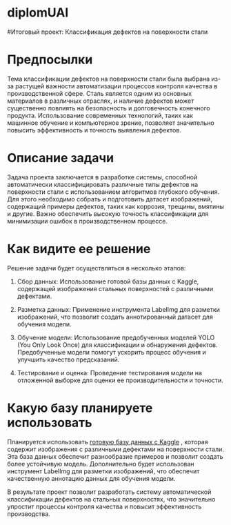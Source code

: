 # diplomUAI
#Итоговый проект: Классификация дефектов на поверхности стали

# Предпосылки

Тема классификации дефектов на поверхности стали была выбрана из-за растущей важности автоматизации процессов контроля качества в производственной сфере. Сталь является одним из основных материалов в различных отраслях, и наличие дефектов может существенно повлиять на безопасность и долговечность конечного продукта. Использование современных технологий, таких как машинное обучение и компьютерное зрение, позволяет значительно повысить эффективность и точность выявления дефектов.

# Описание задачи

Задача проекта заключается в разработке системы, способной автоматически классифицировать различные типы дефектов на поверхности стали с использованием алгоритмов глубокого обучения. Для этого необходимо собрать и подготовить датасет изображений, содержащий примеры дефектов, таких как коррозия, трещины, вмятины и другие. Важно обеспечить высокую точность классификации для минимизации ошибок в производственном процессе.

# Как видите ее решение

Решение задачи будет осуществляться в несколько этапов:

1. Сбор данных: Использование готовой базы данных с Kaggle, содержащей изображения стальных поверхностей с различными дефектами.

2. Разметка данных: Применение инструмента LabelImg для разметки изображений, что позволит создать аннотированный датасет для обучения модели.

3. Обучение модели: Использование предобученных моделей YOLO (You Only Look Once) для классификации и обнаружения дефектов. Предобученные модели помогут ускорить процесс обучения и улучшить качество предсказаний.

4. Тестирование и оценка: Проведение тестирования модели на отложенной выборке для оценки ее производительности и точности.

# Какую базу планируете использовать

Планируется использовать [готовую базу данных с Kaggle](https://www.kaggle.com/datasets/zhangyunsheng/defects-class-and-location) , которая содержит изображения с различными дефектами на поверхности стали. Эта база данных обеспечит разнообразие примеров и позволит создать более устойчивую модель. Дополнительно будет использован инструмент LabelImg для разметки изображений, что обеспечит качественную аннотацию данных для обучения модели.

В результате проект позволит разработать систему автоматической классификации дефектов на стальных поверхностях, что значительно упростит процессы контроля качества и повысит эффективность производства.
